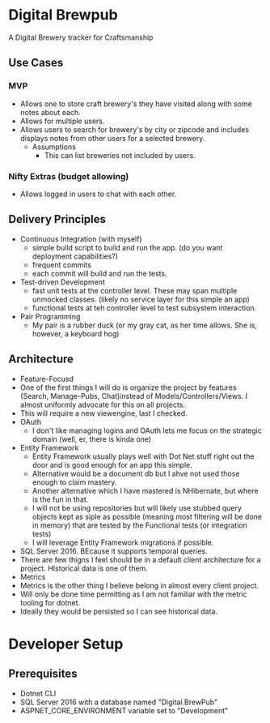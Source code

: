 # Digital Brewpub
A Digital Brewery tracker for Craftsmanship

## Use Cases

### MVP
- Allows one to store craft brewery's they have visited along with some notes about each.
- Allows for multiple users.  
- Allows users to search for brewery's by city or zipcode and includes displays notes from other users for a selected brewery.
  - Assumptions
    - This can list breweries not included by users.

### Nifty Extras (budget allowing)
- Allows logged in users to chat with each other.

## Delivery Principles
- Continuous Integration (with myself)
  - simple build script to build and run the app. (do you want deployment capabilities?)
  - frequent commits
  - each commit will build and run the tests.
- Test-driven Development
  - fast unit tests at the controller level. These may span multiple unmocked classes. (likely no service layer for this simple an app)
  - functional tests at teh controller level to test subsystem interaction.
- Pair Programming
  - My pair is a rubber duck (or my gray cat, as her time allows. She is, however, a keyboard hog)
  
  
 ## Architecture
  - Feature-Focusd
   - One of the first things I will do is organize the project by features (Search, Manage-Pubs, Chat)instead of Models/Controllers/Views. I almost uniformly advocate for this on all projects.
   - This will require a new viewengine, last I checked.
  - OAuth
    - I don't like managing logins and OAuth lets me focus on the strategic domain (well, er, there is kinda one)
  - Entity Framework
    - Entity Framework usually plays well with Dot Net stuff right out the door and is good enough for an app this simple.
    - Alternative would be a document db but I ahve not used those enough to claim mastery.
    - Another alternative which I have mastered is NHibernate, but where is the fun in that.
    - I will not be using repositories but will likely use stubbed query objects kept as siple as possible (meaning most filtering will be done in memory)
      that are tested by the Functional tests (or integration tests)
    - I will leverage Entity Framework migrations if possible.
  - SQL Server 2016. BEcause it supports temporal queries. 
   - There are few thigns I feel should be in a default client architecture for a project. HIstorical data is one of them.
  - Metrics
   - Metrics is the other thing I believe belong in almost every client project.
   - Will only be done time permitting as I am not familiar with the metric tooling for dotnet.
   - Ideally they would be persisted so I can see historical data.
  
   
   # Developer Setup
   
   ## Prerequisites
   - Dotnet CLI
   - SQL Server 2016 with a database named "Digital.BrewPub"
   - ASPNET_CORE_ENVIRONMENT variable set to "Development" 
   
